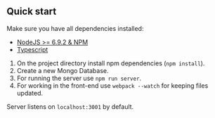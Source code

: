 ## Quick start
Make sure you have all dependencies installed:

- [NodeJS >= 6.9.2 & NPM](https://nodejs.org/en/)
- [Typescript](https://www.typescriptlang.org/#download-links)

1. On the project directory install npm dependencies (`npm install`). 
2. Create a new Mongo Database.
3. For running the server use `npm run server`.
4. For working in the front-end use `webpack --watch` for keeping files updated.

Server listens on `localhost:3001` by default.
